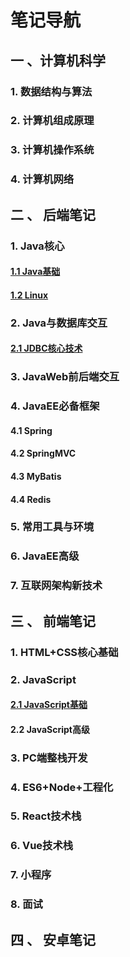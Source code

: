 # 笔记导航

## 一 、计算机科学

### 1. 数据结构与算法

### 2. 计算机组成原理

### 3. 计算机操作系统

### 4. 计算机网络

## 二 、 后端笔记

### 		1. Java核心

#### 			 	[1.1 Java基础](./Java全套/Java基础笔记/Java基础笔记导航.md)

#### 			 	[1.2 Linux](./Java全套/Linux-note/Linux笔记导航.md)

### 		2. Java与数据库交互

####             	[2.1 JDBC核心技术](./Java全套/JDBC核心技术/JDBC核心技术.md)

### 		3. JavaWeb前后端交互

### 		4. JavaEE必备框架

#### 	4.1 Spring

#### 	4.2 SpringMVC

#### 	4.3 MyBatis

#### 	4.4 Redis

### 		5. 常用工具与环境

### 		6. JavaEE高级

### 		7. 互联网架构新技术




## 三 、 前端笔记

### 1. HTML+CSS核心基础

### 2. JavaScript

#### 			 	[2.1 JavaScript基础](./前端全套/JavaScript/JavaScript基础.md)

#### 	2.2 JavaScript高级

### 	3. PC端整栈开发

### 	4. ES6+Node+工程化

### 	5. React技术栈

### 	6. Vue技术栈

### 	7. 小程序

### 	8. 面试



## 四 、 安卓笔记